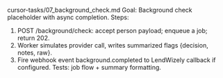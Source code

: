 cursor-tasks/07_background_check.md
Goal: Background check placeholder with async completion.
Steps:
1) POST /background/check: accept person payload; enqueue a job; return 202.
2) Worker simulates provider call, writes summarized flags {decision, notes, raw}.
3) Fire webhook event background.completed to LendWizely callback if configured.
Tests: job flow + summary formatting.
